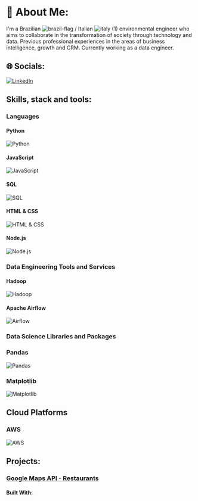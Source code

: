 # 💫 About Me:
I'm a Brazilian ![brazil-flag](https://user-images.githubusercontent.com/71836406/174688908-491db8e7-b16d-4fb9-9ce7-22c18986859b.png)
/ Italian ![italy (1)](https://user-images.githubusercontent.com/71836406/174688874-d4e733ee-f531-4840-be34-14f14b750aca.png)
 environmental engineer who aims to collaborate in the transformation of society through technology and data. Previous professional experiences in the areas of business intelligence, growth and CRM. Currently working as a data engineer.


## 🌐 Socials:
[![LinkedIn](https://img.shields.io/badge/LinkedIn-%230077B5.svg?logo=linkedin&logoColor=white)](https://linkedin.com/in/juliolimoli)


## Skills, stack and tools:

### Languages

#### Python
![Python](https://www.python.org/static/img/python-logo.png)

#### JavaScript
![JavaScript](https://upload.wikimedia.org/wikipedia/commons/6/6a/JavaScript-logo.png)

#### SQL
![SQL](https://www.tutorialsteacher.com/Content/images/home/sql.png)

#### HTML & CSS
![HTML & CSS](https://www.w3.org/html/logo/downloads/HTML5_Logo_512.png)

#### Node.js
![Node.js](https://nodejs.org/static/images/logo.svg)

### Data Engineering Tools and Services

#### Hadoop
![Hadoop](https://hadoop.apache.org/images/hadoop-logo.jpg)

#### Apache Airflow
![Airflow](https://airflow.apache.org/docs/apache-airflow/stable/_images/pin_large.png)

### Data Science Libraries and Packages

### Pandas
![Pandas](https://pandas.pydata.org/static/img/pandas_mark.svg)

### Matplotlib
![Matplotlib](https://matplotlib.org/_images/sphx_glr_logos2_001.png)

## Cloud Platforms

### AWS
![AWS](https://d1.awsstatic.com/logos/aws-logo-lockup/badge-aws-logo-lockup-rgb.png)


## Projects:

### [Google Maps API - Restaurants](https://github.com/juliolimoli/data-cloud-project-scheduler)

#### Built With:
